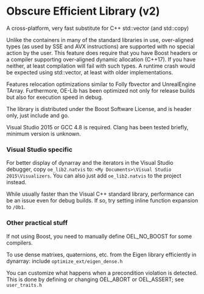 # Obscure Efficient Library (v2)

A cross-platform, very fast substitute for C++ std::vector (and std::copy)

Unlike the containers in many of the standard libraries in use, over-aligned types (as used by SSE and AVX instructions) are supported with no special action by the user. This feature does require that you have Boost headers or a compiler supporting over-aligned dynamic allocation (C++17). If you have neither, at least compilation will fail with such types. A runtime crash would be expected using std::vector, at least with older implementations.

Features relocation optimizations similar to Folly fbvector and UnrealEngine TArray. Furthermore, OE-Lib has been optimized not only for release builds but also for execution speed in debug.

The library is distributed under the Boost Software License, and is header only, just include and go.

Visual Studio 2015 or GCC 4.8 is required. Clang has been tested briefly, minimum version is unknown.

### Visual Studio specific

For better display of dynarray and the iterators in the Visual Studio debugger, copy `oe_lib2.natvis` to:
`<My Documents>\Visual Studio 2015\Visualizers`. You can also just add `oe_lib2.natvis` to the project instead.

While usually faster than the Visual C++ standard library, performance can be an issue even for debug builds. If so, try setting inline function expansion to `/Ob1`.

### Other practical stuff

If not using Boost, you need to manually define OEL_NO_BOOST for some compilers.

To use dense matrixes, quaternions, etc. from the Eigen library efficiently in dynarray: include `optimize_ext/eigen_dense.h`

You can customize what happens when a precondition violation is detected. This is done by defining or changing OEL_ABORT or OEL_ASSERT; see `user_traits.h`
